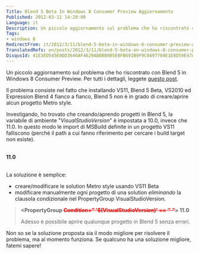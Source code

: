 ```yaml
---
Title: Blend 5 Beta In Windows 8 Consumer Preview Aggiornamento
Published: 2012-03-11 14:20:00
Language: it
Description: Un piccolo aggiornamento sul problema che ho riscontrato con Blend 5 in Windows 8 Consumer Preview. Il problema consiste nel fatto che installando VS11, Blend 5 Beta, VS2010 ed Expression Blend 4 fianco a fianco, Blend 5 non è in grado di creare/aprire alcun progetto Metro style.
Tags:
- windows 8
RedirectFrom: it/2012/3/11/blend-5-beta-in-windows-8-consumer-preview-aggiornamento.aspx
TranslatedRefs: en/posts/2012/3/11/blend-5-beta-on-windows-8-consumer-preview-update.md
DisqusId: 41E3ED545E0DD3646AF4629AB88B9B5EBFB691B9F9C0497704E1E8D59E47A18F
---
```

Un piccolo aggiornamento sul problema che ho riscontrato con Blend 5 in Windows 8 Consumer Preview. Per tutti i dettagli, leggete <a href="/{localLink:1226}" title="Windows Phone SDK su Windows 8 Consumer Preview">questo post</a>.

Il problema consiste nel fatto che installando VS11, Blend 5 Beta, VS2010 ed Expression Blend 4 fianco a fianco, Blend 5 non è in grado di creare/aprire alcun progetto Metro style.

Investigando, ho trovato che creando/aprendo progetti in Blend 5, la variabile di ambiente "*VisualStudioVersion*" è impostata a 10.0, invece che 11.0. In questo modo le import di MSBuild definite in un progetto VS11 falliscono (perchè il path a cui fanno riferimento per cercare i build target non esiste).

**<PropertyGroup Condition=" '$(VisualStudioVersion)' == '' ">  
     <VisualStudioVersion>11.0</VisualStudioVersion>  
 </PropertyGroup>**  
 <Import Project="$(MSBuildExtensionsPath)\Microsoft\WindowsXaml\v**$(VisualStudioVersion)**\ Microsoft.Windows.UI.Xaml.CSharp.targets" />

La soluzione è semplice:

*   creare/modificare le solution Metro style usando VS11 Beta
*   modificare manualmente ogni progetto di una solution
    *eliminando* la clausola condizionale nel PropertyGroup
VisualStudioVersion.

> **<PropertyGroup <span style="text-decoration: line-through; color: red;">Condition=" '$(VisualStudioVersion)' == '' "</span>>
>      <VisualStudioVersion>11.0</VisualStudioVersion>
>  </PropertyGroup>**
> 
> Adesso è possibile aprire qualunque progetto in Blend 5 senza errori.

Non so se la soluzione proposta sia il modo migliore per risolvere il problema, ma al momento funziona. Se qualcuno ha una soluzione migliore, fatemi sapere!